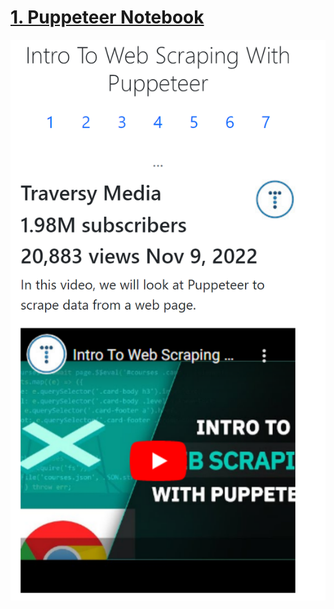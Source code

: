 # [ 1. Puppeteer Notebook ](https://puppeteer.netlify.app/)
![seumsims.github.io_side-menu-completed_iPhone SE](elements/fotos/puppeteer.netlify.app_iPhone%20SE_1.png)